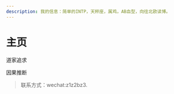 ```yaml
---
description: 我的信息：简单的INTP，天秤座，属鸡，AB血型，向往北欧读博。
---
```


# 主页

道家追求

因果推断

> 联系方式：wechat:z1z2bz3.





